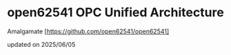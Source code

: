 # open62541 OPC Unified Architecture

Amalgamate [https://github.com/open62541/open62541]

updated on 2025/06/05
